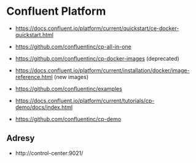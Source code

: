 
# Confluent Platform

* https://docs.confluent.io/platform/current/quickstart/ce-docker-quickstart.html
* https://github.com/confluentinc/cp-all-in-one

* https://github.com/confluentinc/cp-docker-images (deprecated)
* https://docs.confluent.io/platform/current/installation/docker/image-reference.html (new images)

* https://github.com/confluentinc/examples

* https://docs.confluent.io/platform/current/tutorials/cp-demo/docs/index.html
* https://github.com/confluentinc/cp-demo


## Adresy

* http://control-center:9021/
